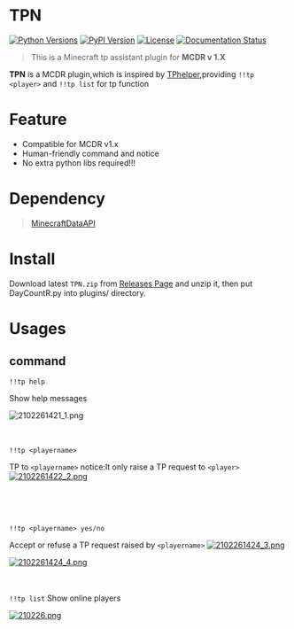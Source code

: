 TPN
==
[![Python Versions](https://img.shields.io/pypi/pyversions/mcdreforged.svg)](https://pypi.org/project/mcdreforged)
[![PyPI Version](https://img.shields.io/pypi/v/mcdreforged.svg)](https://pypi.org/project/mcdreforged)
[![License](https://img.shields.io/github/license/Fallen-Breath/MCDReforged.svg)](https://github.com/Fallen-Breath/MCDReforged/blob/master/LICENSE)
[![Documentation Status](https://readthedocs.org/projects/mcdreforged/badge/)](https://mcdreforged.readthedocs.io/)


> This is a Minecraft tp assistant plugin for **MCDR v 1.X**

**TPN** is a MCDR plugin,which is inspired by [TPhelper](https://github.com/dream-rhythm/MCDRPlugin-tpHelper),providing  ``!!tp <player>`` and ``!!tp list``  for tp function

Feature
==
* Compatible for MCDR v1.x
* Human-friendly command and notice
* No extra python libs required!!!

Dependency
==
>[MinecraftDataAPI](https://github.com/MCDReforged/MinecraftDataAPI)

Install
==
Download latest ``TPN.zip`` from [Releases Page](https://github.com/hyf3513OneGO/TPN/releases/) and unzip it, then put DayCountR.py into plugins/ directory.

Usages
==

## command
``!!tp help``

Show help messages

![2102261421_1.png](https://img.maocdn.cn/img/2021/02/26/2102261421_1.png)
<br>
<br>
<br>


``!!tp <playername> ``

 TP to ``<playername>``
notice:It only raise a TP request to ``<player>``
[![2102261422_2.png](https://img.maocdn.cn/img/2021/02/26/2102261422_2.png)](https://img.wang/image/sou-gou-jie-tu-21nian-02yue-26ri-1422-2.4OtwM)

<br>
<br>
<br>

``!!tp <playername> yes/no``

Accept or refuse a TP request raised by ``<playername>``
[![2102261424_3.png](https://img.maocdn.cn/img/2021/02/26/2102261424_3.png)](https://img.wang/image/sou-gou-jie-tu-21nian-02yue-26ri-1424-3.4OCE1)

[![2102261424_4.png](https://img.maocdn.cn/img/2021/02/26/2102261424_4.png)](https://img.wang/image/sou-gou-jie-tu-21nian-02yue-26ri-1424-4.4OlYN)
<br>
<br>
<br>

``!!tp list``
Show online players

[![210226.png](https://img.maocdn.cn/img/2021/02/26/210226.png)](https://img.wang/image/sou-gou-jie-tu-21nian-02yue-26ri.4OF0u)


